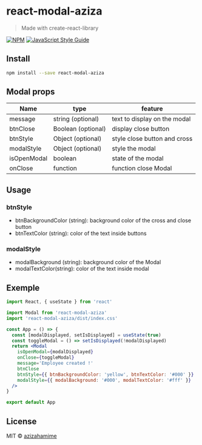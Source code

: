 # react-modal-aziza

> Made with create-react-library

[![NPM](https://img.shields.io/npm/v/react-modal-aziza.svg)](https://www.npmjs.com/package/react-modal-aziza) [![JavaScript Style Guide](https://img.shields.io/badge/code_style-standard-brightgreen.svg)](https://standardjs.com)

## Install

```bash
npm install --save react-modal-aziza
```
## Modal props

| Name        | type               | feature
| ----------- | ------------------ | ----------------------------      
| message     | string (optional)  | text to display on the modal          
| btnClose    | Boolean (optional) | display close button                               
| btnStyle    | Object (optional)  | style close button and cross
| modalStyle  | Object (optional)  | style the modal
| isOpenModal | boolean            | state of the modal
| onClose     | function           | function close Modal
    

## Usage
### btnStyle
* btnBackgroundColor (string): background color of the cross and close button
* btnTextColor (string): color of the text inside buttons
  
### modalStyle
* modalBackground (string): background color of the Modal
* modalTextColor(string): color of the text inside modal
  
## Exemple

```jsx
import React, { useState } from 'react'

import Modal from 'react-modal-aziza'
import 'react-modal-aziza/dist/index.css'

const App = () => {
  const [modalDisplayed, setIsDisplayed] = useState(true)
  const toggleModal = () => setIsDisplayed(!modalDisplayed)
  return <Modal
    isOpenModal={modalDisplayed}
    onClose={toggleModal}
    message='Employee created !'
    btnClose
    btnStyle={{ btnBackgroundColor: 'yellow', btnTextColor: '#000' }}
    modalStyle={{ modalBackground: '#000', modalTextColor: '#fff' }}
  />
}

export default App
```

## License

MIT © [azizahamime](https://github.com/azizahamime)
